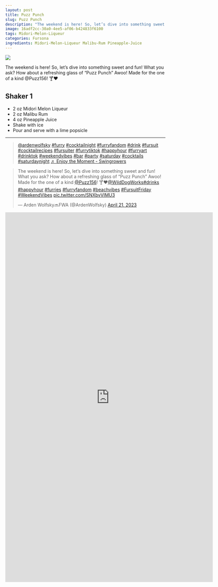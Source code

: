 ```yaml
--- 
layout: post
title: Puzz Punch
slug: Puzz Punch
description: "The weekend is here! So, let’s dive into something sweet and fun! What you ask? How about a refreshing glass of “Puzz Punch” Awoo! Made for the one of a kind @Puzz156! 🍸❤️"
image: 16adf2cc-30a0-4ee5-af06-b424833f6100
tags: Midori-Melon-Liqueur
categories: Fursona
ingredients: Midori-Melon-Liqueur Malibu-Rum Pineapple-Juice
---
```

<div class="drink-image-post"><img src="{{ site.cdn }}{{ page.image }}/public"></div>

The weekend is here! So, let’s dive into something sweet and fun! What you ask? How about a refreshing glass of “Puzz Punch” Awoo! Made for the one of a kind @Puzz156! 🍸❤️

## Shaker 1
* 2 oz Midori Melon Liqueur
* 2 oz Malibu Rum
* 4 oz Pineapple Juice
* Shake with ice
* Pour and serve with a lime popsicle

<hr>

<div class="drink-media">
<blockquote class="tiktok-embed" cite="https://www.tiktok.com/@ardenwolfsky/video/7224945261913591082" data-video-id="7224945261913591082" style="max-width: 605px;min-width: 325px;" > <section> <a target="_blank" title="@ardenwolfsky" href="https://www.tiktok.com/@ardenwolfsky?refer=embed" rel="noopener">@ardenwolfsky</a> <a title="furry" target="_blank" href="https://www.tiktok.com/tag/furry?refer=embed" rel="noopener">#furry</a> <a title="cocktailnight" target="_blank" href="https://www.tiktok.com/tag/cocktailnight?refer=embed" rel="noopener">#cocktailnight</a> <a title="furryfandom" target="_blank" href="https://www.tiktok.com/tag/furryfandom?refer=embed" rel="noopener">#furryfandom</a> <a title="drink" target="_blank" href="https://www.tiktok.com/tag/drink?refer=embed" rel="noopener">#drink</a> <a title="fursuit" target="_blank" href="https://www.tiktok.com/tag/fursuit?refer=embed" rel="noopener">#fursuit</a> <a title="cocktailrecipes" target="_blank" href="https://www.tiktok.com/tag/cocktailrecipes?refer=embed" rel="noopener">#cocktailrecipes</a> <a title="fursuiter" target="_blank" href="https://www.tiktok.com/tag/fursuiter?refer=embed" rel="noopener">#fursuiter</a> <a title="furrytiktok" target="_blank" href="https://www.tiktok.com/tag/furrytiktok?refer=embed" rel="noopener">#furrytiktok</a> <a title="happyhour" target="_blank" href="https://www.tiktok.com/tag/happyhour?refer=embed" rel="noopener">#happyhour</a> <a title="furryart" target="_blank" href="https://www.tiktok.com/tag/furryart?refer=embed" rel="noopener">#furryart</a> <a title="drinktok" target="_blank" href="https://www.tiktok.com/tag/drinktok?refer=embed" rel="noopener">#drinktok</a> <a title="weekendvibes" target="_blank" href="https://www.tiktok.com/tag/weekendvibes?refer=embed" rel="noopener">#weekendvibes</a> <a title="bar" target="_blank" href="https://www.tiktok.com/tag/bar?refer=embed" rel="noopener">#bar</a> <a title="party" target="_blank" href="https://www.tiktok.com/tag/party?refer=embed" rel="noopener">#party</a> <a title="saturday" target="_blank" href="https://www.tiktok.com/tag/saturday?refer=embed" rel="noopener">#saturday</a> <a title="cocktails" target="_blank" href="https://www.tiktok.com/tag/cocktails?refer=embed" rel="noopener">#cocktails</a> <a title="saturdaynight" target="_blank" href="https://www.tiktok.com/tag/saturdaynight?refer=embed" rel="noopener">#saturdaynight</a> <a target="_blank" title="♬ Enjoy the Moment - Swingrowers" href="https://www.tiktok.com/music/Enjoy-the-Moment-6756541254944688130?refer=embed" rel="noopener">♬ Enjoy the Moment - Swingrowers</a> </section> </blockquote> <script async src="https://www.tiktok.com/embed.js"></script>

<blockquote class="twitter-tweet tw-align-center"><p lang="en" dir="ltr">The weekend is here! So, let’s dive into something sweet and fun! What you ask? How about a refreshing glass of “Puzz Punch” Awoo!  Made for the one of a kind <a href="https://twitter.com/Puzz156?ref_src=twsrc%5Etfw">@Puzz156</a>!  🍸❤️<a href="https://twitter.com/WildDogWorks?ref_src=twsrc%5Etfw">@WildDogWorks</a><a href="https://twitter.com/hashtag/drinks?src=hash&amp;ref_src=twsrc%5Etfw">#drinks</a> <a href="https://twitter.com/hashtag/happyhour?src=hash&amp;ref_src=twsrc%5Etfw">#happyhour</a> <a href="https://twitter.com/hashtag/furries?src=hash&amp;ref_src=twsrc%5Etfw">#furries</a> <a href="https://twitter.com/hashtag/furryfandom?src=hash&amp;ref_src=twsrc%5Etfw">#furryfandom</a> <a href="https://twitter.com/hashtag/beachvibes?src=hash&amp;ref_src=twsrc%5Etfw">#beachvibes</a> <a href="https://twitter.com/hashtag/FursuitFriday?src=hash&amp;ref_src=twsrc%5Etfw">#FursuitFriday</a> <a href="https://twitter.com/hashtag/WeekendVibes?src=hash&amp;ref_src=twsrc%5Etfw">#WeekendVibes</a> <a href="https://t.co/SNXbvVIMU3">pic.twitter.com/SNXbvVIMU3</a></p>&mdash; Arden Wolfsky🔜FWA (@ArdenWolfsky) <a href="https://twitter.com/ArdenWolfsky/status/1649467692347277312?ref_src=twsrc%5Etfw">April 21, 2023</a></blockquote> <script async src="https://platform.twitter.com/widgets.js" charset="utf-8"></script>

<div class="youtube-iframe"><iframe width="653" height="1161" src="https://www.youtube.com/embed/Ze8x-HufClU" title="Puzz Punch #shorts #recipe #furries" frameborder="0" allow="accelerometer; autoplay; clipboard-write; encrypted-media; gyroscope; picture-in-picture; web-share" allowfullscreen></iframe></div>
</div>
